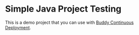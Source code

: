 # Simple Java Project Testing
This is a demo project that you can use with [Buddy Continuous Deployment](https://buddy.works).
